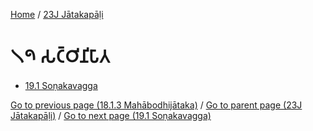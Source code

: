 
[Home](/) / [23J Jātakapāḷi](../23J.md)

# 𑁧𑁯 𑀲𑀝𑁆𑀞𑀺𑀦𑀺𑀧𑀸𑀢

* [19.1 Soṇakavagga](19/19.1.md)

[Go to previous page (18.1.3 Mahābodhijātaka)](18/18.1/18.1.3.md) / [Go to parent page (23J Jātakapāḷi)](0.md) / [Go to next page (19.1 Soṇakavagga)](19/19.1.md)


